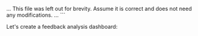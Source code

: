 ... This file was left out for brevity. Assume it is correct and does not need any modifications. ...
\`\`\`

Let's create a feedback analysis dashboard:
